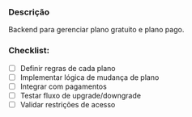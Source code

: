 ### Descrição
Backend para gerenciar plano gratuito e plano pago.

### Checklist:
- [ ] Definir regras de cada plano
- [ ] Implementar lógica de mudança de plano
- [ ] Integrar com pagamentos
- [ ] Testar fluxo de upgrade/downgrade
- [ ] Validar restrições de acesso